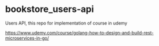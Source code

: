 # bookstore_users-api
Users API, this repo for implementation of course in udemy

https://www.udemy.com/course/golang-how-to-design-and-build-rest-microservices-in-go/
